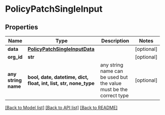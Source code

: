 # PolicyPatchSingleInput


## Properties
Name | Type | Description | Notes
------------ | ------------- | ------------- | -------------
**data** | [**PolicyPatchSingleInputData**](PolicyPatchSingleInputData.md) |  | [optional] 
**org_id** | **str** |  | [optional] 
**any string name** | **bool, date, datetime, dict, float, int, list, str, none_type** | any string name can be used but the value must be the correct type | [optional]

[[Back to Model list]](../README.md#documentation-for-models) [[Back to API list]](../README.md#documentation-for-api-endpoints) [[Back to README]](../README.md)


